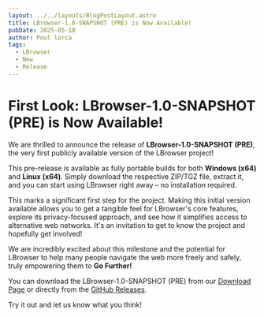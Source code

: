 ```yaml
---
layout: ../../layouts/BlogPostLayout.astro
title: LBrowser-1.0-SNAPSHOT (PRE) is Now Available!
pubDate: 2025-05-10
author: Poul lorca
tags:
  - LBrowser
  - New
  - Release
---
```


# First Look: LBrowser-1.0-SNAPSHOT (PRE) is Now Available!

We are thrilled to announce the release of **LBrowser-1.0-SNAPSHOT (PRE)**, the very first publicly available version of the LBrowser project!

This pre-release is available as fully portable builds for both **Windows (x64)** and **Linux (x64)**. Simply download the respective ZIP/TGZ file, extract it, and you can start using LBrowser right away – no installation required.

This marks a significant first step for the project. Making this initial version available allows you to get a tangible feel for LBrowser's core features, explore its privacy-focused approach, and see how it simplifies access to alternative web networks. It's an invitation to get to know the project and hopefully get involved!

We are incredibly excited about this milestone and the potential for LBrowser to help many people navigate the web more freely and safely, truly empowering them to **Go Further!**

You can download the LBrowser-1.0-SNAPSHOT (PRE) from our [Download Page](/lbrowser-site/download) or directly from the [GitHub Releases](https://github.com/PoulLorca/lbrowser/releases).

Try it out and let us know what you think!